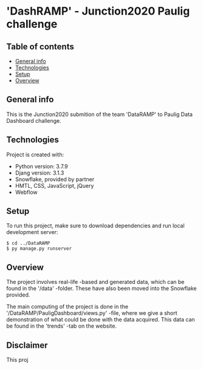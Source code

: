 # 'DashRAMP' - Junction2020 Paulig challenge

## Table of contents
* [General info](#general-info)
* [Technologies](#technologies)
* [Setup](#setup)
* [Overview](#overview)

## General info
This is the Junction2020 submition of the team 'DataRAMP' to Paulig Data Dashboard challenge.
	
## Technologies
Project is created with:
* Python version: 3.7.9
* Djang version: 3.1.3
* Snowflake, provided by partner
* HMTL, CSS, JavaScript, jQuery
* Webflow
	
## Setup
To run this project, make sure to download dependencies and run local development server:

```
$ cd ../DataRAMP
$ py manage.py runserver

```

## Overview
The project involves real-life -based and generated data, which can be found in the '/data' -folder. These have also been moved into the Snowflake provided.

The main computing of the project is done in the '/DataRAMP/PauligDashboard/views.py' -file, where we give a short demonstration of what could be done with the data acquired. This data can be found in the 'trends' -tab on the website.

## Disclaimer
This proj